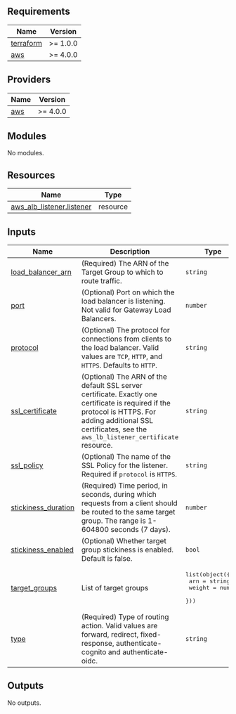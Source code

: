 <!-- BEGIN_TF_DOCS -->
## Requirements

| Name | Version |
|------|---------|
| <a name="requirement_terraform"></a> [terraform](#requirement\_terraform) | >= 1.0.0 |
| <a name="requirement_aws"></a> [aws](#requirement\_aws) | >= 4.0.0 |

## Providers

| Name | Version |
|------|---------|
| <a name="provider_aws"></a> [aws](#provider\_aws) | >= 4.0.0 |

## Modules

No modules.

## Resources

| Name | Type |
|------|------|
| [aws_alb_listener.listener](https://registry.terraform.io/providers/hashicorp/aws/latest/docs/resources/alb_listener) | resource |

## Inputs

| Name | Description | Type | Default | Required |
|------|-------------|------|---------|:--------:|
| <a name="input_load_balancer_arn"></a> [load\_balancer\_arn](#input\_load\_balancer\_arn) | (Required) The ARN of the Target Group to which to route traffic. | `string` | n/a | yes |
| <a name="input_port"></a> [port](#input\_port) | (Optional) Port on which the load balancer is listening. Not valid for Gateway Load Balancers. | `number` | `80` | no |
| <a name="input_protocol"></a> [protocol](#input\_protocol) | (Optional) The protocol for connections from clients to the load balancer. Valid values are `TCP`, `HTTP`, and `HTTPS`. Defaults to `HTTP`. | `string` | `"HTTP"` | no |
| <a name="input_ssl_certificate"></a> [ssl\_certificate](#input\_ssl\_certificate) | (Optional) The ARN of the default SSL server certificate. Exactly one certificate is required if the protocol is HTTPS. For adding additional SSL certificates, see the `aws_lb_listener_certificate` resource. | `string` | n/a | yes |
| <a name="input_ssl_policy"></a> [ssl\_policy](#input\_ssl\_policy) | (Optional) The name of the SSL Policy for the listener. Required if `protocol` is `HTTPS`. | `string` | n/a | yes |
| <a name="input_stickiness_duration"></a> [stickiness\_duration](#input\_stickiness\_duration) | (Required) Time period, in seconds, during which requests from a client should be routed to the same target group. The range is 1-604800 seconds (7 days). | `number` | `6000` | no |
| <a name="input_stickiness_enabled"></a> [stickiness\_enabled](#input\_stickiness\_enabled) | (Optional) Whether target group stickiness is enabled. Default is false. | `bool` | `false` | no |
| <a name="input_target_groups"></a> [target\_groups](#input\_target\_groups) | List of target groups | <pre>list(object({<br>    arn    = string<br>    weight = number<br>  }))</pre> | n/a | yes |
| <a name="input_type"></a> [type](#input\_type) | (Required) Type of routing action. Valid values are forward, redirect, fixed-response, authenticate-cognito and authenticate-oidc. | `string` | `"forward"` | no |

## Outputs

No outputs.
<!-- END_TF_DOCS -->